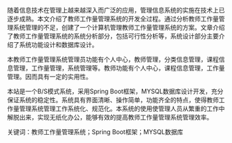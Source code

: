 随着信息技术在管理上越来越深入而广泛的应用，管理信息系统的实施在技术上已逐步成熟。本文介绍了教师工作量管理系统的开发全过程。通过分析教师工作量管理系统管理的不足，创建了一个计算机管理教师工作量管理系统的方案。文章介绍了教师工作量管理系统的系统分析部分，包括可行性分析等，系统设计部分主要介绍了系统功能设计和数据库设计。

本教师工作量管理系统管理员功能有个人中心，教师管理，分类信息管理，课程信息管理，工作量管理，系统管理等。教师功能有个人中心，课程信息管理，工作量管理。因而具有一定的实用性。

本站是一个B/S模式系统，采用Spring Boot框架，MYSQL数据库设计开发，充分保证系统的稳定性。系统具有界面清晰、操作简单，功能齐全的特点，使得教师工作量管理系统管理工作系统化、规范化。本系统的使用使管理人员从繁重的工作中解脱出来，实现无纸化办公，能够有效的提高教师工作量管理系统管理效率。

关键词：教师工作量管理系统；Spring Boot框架；MYSQL数据库

